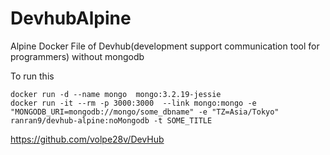 # DevhubAlpine
Alpine Docker File of Devhub(development support communication tool for programmers) without mongodb

To run this
```
docker run -d --name mongo  mongo:3.2.19-jessie
docker run -it --rm -p 3000:3000  --link mongo:mongo -e  "MONGODB_URI=mongodb://mongo/some_dbname" -e "TZ=Asia/Tokyo" ranran9/devhub-alpine:noMongodb -t SOME_TITLE
```
https://github.com/volpe28v/DevHub
